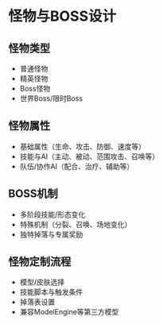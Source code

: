 # 怪物与BOSS设计

## 怪物类型
- 普通怪物
- 精英怪物
- Boss怪物
- 世界Boss/限时Boss

## 怪物属性
- 基础属性（生命、攻击、防御、速度等）
- 技能与AI（主动、被动、范围攻击、召唤等）
- 队伍/协作AI（配合、治疗、辅助等）

## BOSS机制
- 多阶段技能/形态变化
- 特殊机制（分裂、召唤、场地变化）
- 独特掉落与专属奖励

## 怪物定制流程
- 模型/皮肤选择
- 技能脚本与触发条件
- 掉落表设置
- 兼容ModelEngine等第三方模型